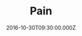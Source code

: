 ---
title: "Pain"
image: "https://i.imgur.com/MuLYIpM.jpg"
date: "2016-10-30T09:30:00.000Z"
video:
  type: "vimeo"
  id: 189525090
speaker:
  name: "Adam Julch"
  permalink: "adam-julch"
series: "monsters"
---